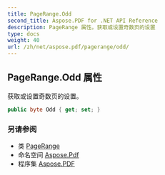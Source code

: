 ```yaml
---
title: PageRange.Odd
second_title: Aspose.PDF for .NET API Reference
description: PageRange 属性。获取或设置奇数页的设置
type: docs
weight: 40
url: /zh/net/aspose.pdf/pagerange/odd/
---
```

## PageRange.Odd 属性

获取或设置奇数页的设置。

```csharp
public byte Odd { get; set; }
```

### 另请参阅

* 类 [PageRange](../)
* 命名空间 [Aspose.Pdf](../../../aspose.pdf/)
* 程序集 [Aspose.PDF](../../../)